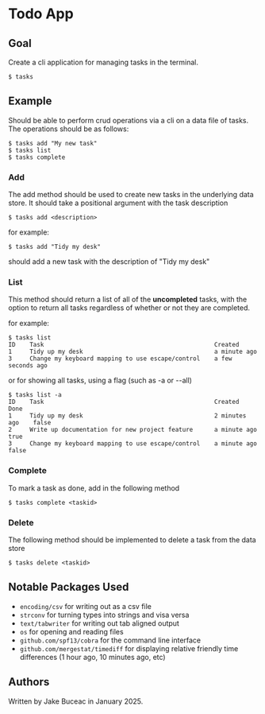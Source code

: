 # Todo App

## Goal

Create a cli application for managing tasks in the terminal.

```
$ tasks
```

## Example

Should be able to perform crud operations via a cli on a data file of tasks. The operations should be as follows:

```
$ tasks add "My new task"
$ tasks list
$ tasks complete 
```

### Add

The add method should be used to create new tasks in the underlying data store. It should take a positional argument with the task description

```
$ tasks add <description>
```

for example:

```
$ tasks add "Tidy my desk"
```

should add a new task with the description of "Tidy my desk"

### List

This method should return a list of all of the **uncompleted** tasks, with the option to return all tasks regardless of whether or not they are completed.

for example:

```
$ tasks list
ID    Task                                                Created
1     Tidy up my desk                                     a minute ago
3     Change my keyboard mapping to use escape/control    a few seconds ago
```

or for showing all tasks, using a flag (such as -a or --all)

```
$ tasks list -a
ID    Task                                                Created          Done
1     Tidy up my desk                                     2 minutes ago    false
2     Write up documentation for new project feature      a minute ago     true
3     Change my keyboard mapping to use escape/control    a minute ago     false
```


### Complete

To mark a task as done, add in the following method

```
$ tasks complete <taskid>
```

### Delete

The following method should be implemented to delete a task from the data store

```
$ tasks delete <taskid>
```

## Notable Packages Used

- `encoding/csv` for writing out as a csv file
- `strconv` for turning types into strings and visa versa
- `text/tabwriter` for writing out tab aligned output
- `os` for opening and reading files
- `github.com/spf13/cobra` for the command line interface
- `github.com/mergestat/timediff` for displaying relative friendly time differences (1 hour ago, 10 minutes ago, etc)

## Authors

Written by Jake Buceac in January 2025.